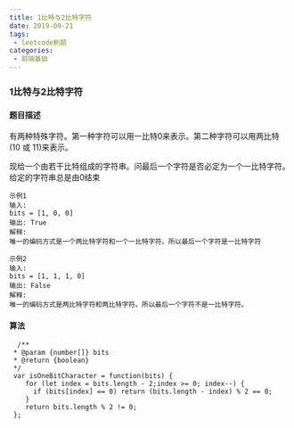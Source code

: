 ```yaml
---
title: 1比特与2比特字符
date: 2019-09-21
tags:
 - leetcode刷题
categories:
 - 前端基础
---
```



### 1比特与2比特字符

#### 题目描述

有两种特殊字符。第一种字符可以用一比特0来表示。第二种字符可以用两比特(10 或 11)来表示。

现给一个由若干比特组成的字符串。问最后一个字符是否必定为一个一比特字符。给定的字符串总是由0结束

    示例1 
    输入: 
    bits = [1, 0, 0]
    输出: True
    解释: 
    唯一的编码方式是一个两比特字符和一个一比特字符。所以最后一个字符是一比特字符

    示例2
    输入: 
    bits = [1, 1, 1, 0]
    输出: False
    解释: 
    唯一的编码方式是两比特字符和两比特字符。所以最后一个字符不是一比特字符。


#### 算法

```
  /**
 * @param {number[]} bits
 * @return {boolean}
 */
 var isOneBitCharacter = function(bits) {
    for (let index = bits.length - 2;index >= 0; index--) {
      if (bits[index] == 0) return (bits.length - index) % 2 == 0;
    }
    return bits.length % 2 != 0;
 };

```
